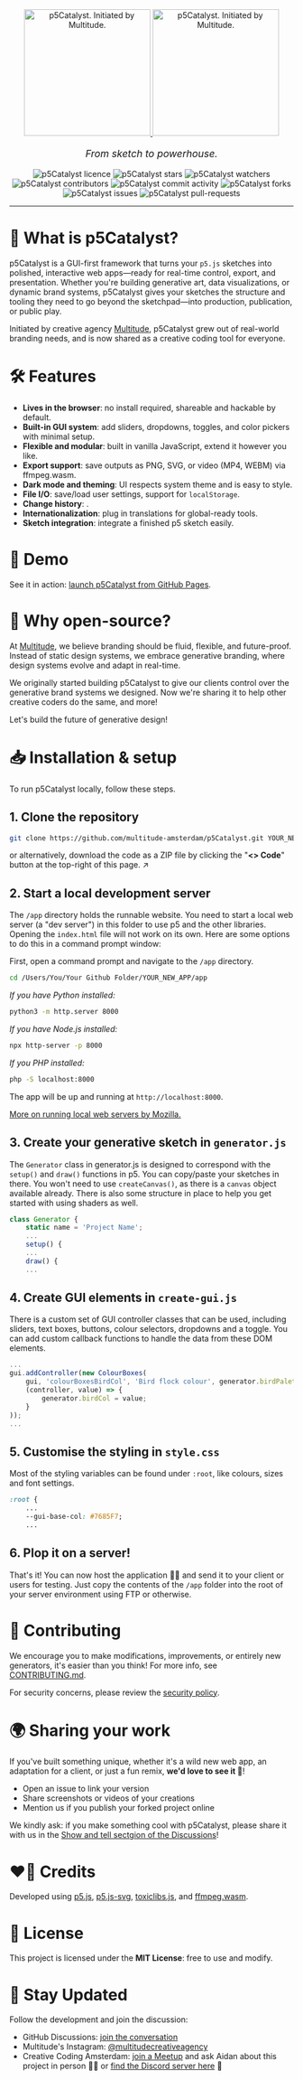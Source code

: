 <div align="center">
	<a href="https://multitude.nl/">
		<!-- <img src="./p5catalyst-header.svg?raw=true" alt="p5Catalyst. Initiated by Multitude." style="height: 16em"> -->
		<img src="./app/assets/p5catalyst-logo-darkmode.svg?raw=true#gh-dark-mode-only" alt="p5Catalyst. Initiated by Multitude." style="height: 16em">
		<!-- ![p5Catalyst](./app/assets/p5catalyst-logo-darkmode.svg#gh-dark-mode-only?raw=true) -->
		<img src="./app/assets/p5catalyst-logo-lightmode.svg?raw=true#gh-light-mode-only" alt="p5Catalyst. Initiated by Multitude." style="height: 16em">
		<!-- ![p5Catalyst](./app/assets/p5catalyst-logo-lightmode.svg#gh-light-mode-only?raw=true) -->
	</a>
</div>

<p align="center" style="font-size:1.25em">
	<em>From sketch to powerhouse.</em>
</p>

<p align="center">
	<img alt="p5Catalyst licence" src="https://img.shields.io/github/license/multitude-amsterdam/p5Catalyst?style=flat-square&color=78f">
	<img alt="p5Catalyst stars" src="https://img.shields.io/github/stars/multitude-amsterdam/p5Catalyst?style=flat-square&color=7685F7">
	<img alt="p5Catalyst watchers" src="https://img.shields.io/github/watchers/multitude-amsterdam/p5Catalyst?style=flat-square&color=7685F7">
	<img alt="p5Catalyst contributors" src="https://img.shields.io/github/contributors/multitude-amsterdam/p5Catalyst?style=flat-square&color=7685F7">
	<img alt="p5Catalyst commit activity" src="https://img.shields.io/github/commit-activity/y/multitude-amsterdam/p5Catalyst?style=flat-square&color=7685F7">
	<img alt="p5Catalyst forks" src="https://img.shields.io/github/forks/multitude-amsterdam/p5Catalyst?style=flat-square&color=7685F7">
	<img alt="p5Catalyst issues" src="https://img.shields.io/github/issues/multitude-amsterdam/p5Catalyst?style=flat-square&color=7685F7">
	<img alt="p5Catalyst pull-requests" src="https://img.shields.io/github/issues-pr/multitude-amsterdam/p5Catalyst?style=flat-square&color=7685F7">
</p>

<hr>


# 🧪 What is p5Catalyst?

p5Catalyst is a GUI-first framework that turns your `p5.js` sketches into polished, interactive web apps—ready for real-time control, export, and presentation. Whether you're building generative art, data visualizations, or dynamic brand systems, p5Catalyst gives your sketches the structure and tooling they need to go beyond the sketchpad—into production, publication, or public play.

Initiated by creative agency [Multitude](https://multitude.nl/), p5Catalyst grew out of real-world branding needs, and is now shared as a creative coding tool for everyone.


# 🛠️ Features

- **Lives in the browser**: no install required, shareable and hackable by default.
- **Built-in GUI system**: add sliders, dropdowns, toggles, and color pickers with minimal setup.
- **Flexible and modular**: built in vanilla JavaScript, extend it however you like.
- **Export support**: save outputs as PNG, SVG, or video (MP4, WEBM) via ffmpeg.wasm.
- **Dark mode and theming**: UI respects system theme and is easy to style.
- **File I/O**: save/load user settings, support for `localStorage`.
- **Change history**: .
- **Internationalization**: plug in translations for global-ready tools.
- **Sketch integration**: integrate a finished p5 sketch easily.


# 👀 Demo

See it in action: [launch p5Catalyst from GitHub Pages](https://multitude-amsterdam.github.io/p5Catalyst/app/).


# 🔁 Why open-source?

At [Multitude](https://multitude.nl/), we believe branding should be fluid, flexible, and future-proof. Instead of static design systems, we embrace generative branding, where design systems evolve and adapt in real-time. 

We originally started building p5Catalyst to give our clients control over the generative brand systems we designed. Now we're sharing it to help other creative coders do the same, and more!

Let's build the future of generative design!


# 📥 Installation & setup

To run p5Catalyst locally, follow these steps. 

## 1. Clone the repository

```sh
git clone https://github.com/multitude-amsterdam/p5Catalyst.git YOUR_NEW_APP
```
or alternatively, download the code as a ZIP file by clicking the "**<> Code**" button at the top-right of this page. ↗️

## 2. Start a local development server

The `/app` directory holds the runnable website. You need to start a local web server (a "dev server") in this folder to use p5 and the other libraries. Opening the `index.html` file will not work on its own. Here are some options to do this in a command prompt window:

First, open a command prompt and navigate to the `/app` directory.
```sh
cd /Users/You/Your Github Folder/YOUR_NEW_APP/app
```

*If you have Python installed:*
```sh
python3 -m http.server 8000
```
*If you have Node.js installed:*
```sh
npx http-server -p 8000
```
*If you PHP installed:*
```sh
php -S localhost:8000
```
The app will be up and running at `http://localhost:8000`.

[More on running local web servers by Mozilla.](https://developer.mozilla.org/en-US/docs/Learn_web_development/Howto/Tools_and_setup/set_up_a_local_testing_server)

## 3. Create your generative sketch in `generator.js`
The `Generator` class in generator.js is designed to correspond with the `setup()` and `draw()` functions in p5. You can copy/paste your sketches in there. You won't need to use `createCanvas()`, as there is a `canvas` object available already. There is also some structure in place to help you get started with using shaders as well.
```javascript
class Generator {
	static name = 'Project Name';
	...
	setup() {
	...
	draw() {
	...
```

## 4. Create GUI elements in `create-gui.js`
There is a custom set of GUI controller classes that can be used, including sliders, text boxes, buttons, colour selectors, dropdowns and a toggle. You can add custom callback functions to handle the data from these DOM elements.
```javascript
...
gui.addController(new ColourBoxes(
	gui, 'colourBoxesBirdCol', 'Bird flock colour', generator.birdPalette, 0,
	(controller, value) => {
		generator.birdCol = value;
	}
));
...
```

## 5. Customise the styling in `style.css`
Most of the styling variables can be found under `:root`, like colours, sizes and font settings.
```css
:root {
	...
	--gui-base-col: #7685F7;
	...
```

## 6. Plop it on a server!

That's it! You can now host the application 😶‍🌫️ and send it to your client or users for testing. Just copy the contents of the `/app` folder into the root of your server environment using FTP or otherwise.


# 🤝 Contributing

We encourage you to make modifications, improvements, or entirely new generators, it's easier than you think! For more info, see [CONTRIBUTING.md](./CONTRIBUTING.md).

For security concerns, please review the [security policy](./SECURITY.md).


# 🌍 Sharing your work

If you've built something unique, whether it's a wild new web app, an adaptation for a client, or just a fun remix, **we'd love to see it 👀**!

- Open an issue to link your version
- Share screenshots or videos of your creations
- Mention us if you publish your forked project online

We kindly ask: if you make something cool with p5Catalyst, please share it with us in the [Show and tell sectgion of the Discussions](https://github.com/multitude-amsterdam/p5Catalyst/discussions/categories/show-and-tell)!


# ❤️‍🔥 Credits

Developed using [p5.js](https://p5js.org/), [p5.js-svg](https://github.com/zenozeng/p5.js-svg), [toxiclibs.js](https://github.com/hapticdata/toxiclibsjs), and [ffmpeg.wasm](https://github.com/ffmpegwasm/ffmpeg.wasm).


# 🧾 License

This project is licensed under the **MIT License**: free to use and modify.


# 📢 Stay Updated

Follow the development and join the discussion:
- GitHub Discussions: [join the conversation](https://github.com/multitude-amsterdam/p5Catalyst/discussions)
- Multitude's Instagram: [@multitudecreativeagency](https://www.instagram.com/multitudecreativeagency/)
- Creative Coding Amsterdam: [join a Meetup](https://www.meetup.com/nl-NL/creative-coding-amsterdam/) and ask Aidan about this project in person 🤔🤔 or [find the Discord server here](https://cca.codes/) 👋
